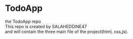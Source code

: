 # TodoApp <br>
the TodoApp repo <br>
This repo is created by SALAHEDDINE47 <br>
and will contain the three main file of the project(html, css,js).
